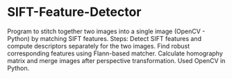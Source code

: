 # SIFT-Feature-Detector
Program to stitch together two images into a single image (OpenCV - Python) by matching SIFT features. 
Steps: Detect SIFT features and compute descriptors separately for the two images. Find robust corresponding features using Flann-based matcher. Calculate homography matrix and merge images after perspective transformation.
Used OpenCV in Python.


